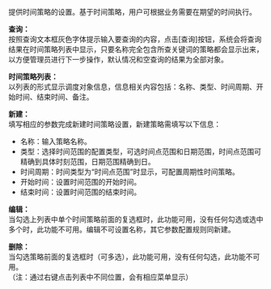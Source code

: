 提供时间策略的设置。基于时间策略，用户可根据业务需要在期望的时间执行。

**查询：**  
按照查询文本框灰色字体提示输入要查询的内容，点击[查询]按钮，系统会将查询结果在时间策略列表中显示，只要名称完全包含所查关键词的策略都会显示出来，以方便管理员进行下一步操作，默认情况和空查询的结果为全部对象。

**时间策略列表：**  
以列表的形式显示调度对象信息，信息相关内容包括：名称、类型、时间周期、开始时间、结束时间、备注。

**新建：**  
填写相应的参数完成新建时间策略设置，新建策略需填写以下信息：  
- 名称：输入策略名称。  
- 类型：选择时间范围的配置类型，可选时间点范围和日期范围，时间点范围可精确到具体时刻范围，日期范围精确到日。  
- 时间周期：时间类型为“时间点范围”时显示，可配置周期性时间策略。  
- 开始时间：设置时间范围的开始时间。  
- 结束时间：设置时间范围的结束时间。

**编辑：**  
当勾选上列表中单个时间策略前面的复选框时，此功能可用，没有任何勾选或选中多个时，此功能不可用。编辑不可设置名称，其它参数配置规则同新建。

**删除：**  
当勾选策略前面的复选框时（可多选），此功能可用，没有任何勾选，此功能不可用。  
（注：通过右键点击列表中不同位置，会有相应菜单显示）
